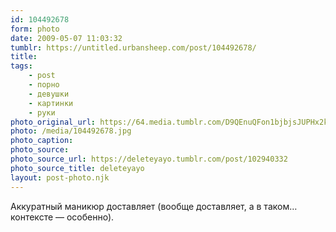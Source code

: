 ```yaml
---
id: 104492678
form: photo
date: 2009-05-07 11:03:32
tumblr: https://untitled.urbansheep.com/post/104492678/
title:
tags:
    - post
    - порно
    - девушки
    - картинки
    - руки
photo_original_url: https://64.media.tumblr.com/D9QEnuQFon1bjbjsJUPHx2kEo1_500.jpg
photo: /media/104492678.jpg
photo_caption: 
photo_source:
photo_source_url: https://deleteyayo.tumblr.com/post/102940332
photo_source_title: deleteyayo
layout: post-photo.njk
---
```


<p>Аккуратный маникюр доставляет (вообще доставляет, а в таком… контексте — особенно).</p>
